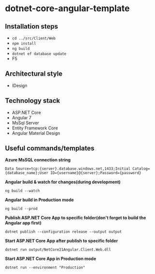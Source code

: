 # dotnet-core-angular-template

## Installation steps
 * `cd ../src/Client/Web`
 * `npm install`
 * `ng build`
 * `dotnet ef database update`
 * F5

## Architectural style
 * IDesign

## Technology stack
 * ASP.NET Core
 * Angular 7
 * MsSql Server
 * Entity Framework Core
 * Angular Material Design
 
 
## Useful commands/templates
 
**Azure MsSQL connection string**

`Data Source=tcp:{server}.database.windows.net,1433;Initial Catalog={database_name};User ID={username}@{server};Password={password}`

**Angular build & watch for changes(during development)**

`ng build --watch`

**Angular build in Production mode**

`ng build --prod`

**Publish ASP.NET Core App to specific folder(don't forget to build the Angular app first)**

`dotnet publish --configuration release --output output`

**Start ASP.NET Core App after publish to specific folder**

`dotnet run output/NetCore21Angular.Client.Web.dll`

**Start ASP.NET Core App in Production mode**

`dotnet run --environment "Production"`
